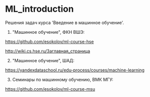 # ML_introduction

Решения задач курса 'Введение в машинное обучение'.

1. "Машинное обучение", ФКН ВШЭ:

https://github.com/esokolov/ml-course-hse

http://wiki.cs.hse.ru/Заглавная_страница

2. "Машинное обучение", ШАД:

https://yandexdataschool.ru/edu-process/courses/machine-learning

3. Семинары по машинному обучению, ВМК МГУ:

https://github.com/esokolov/ml-course-msu
